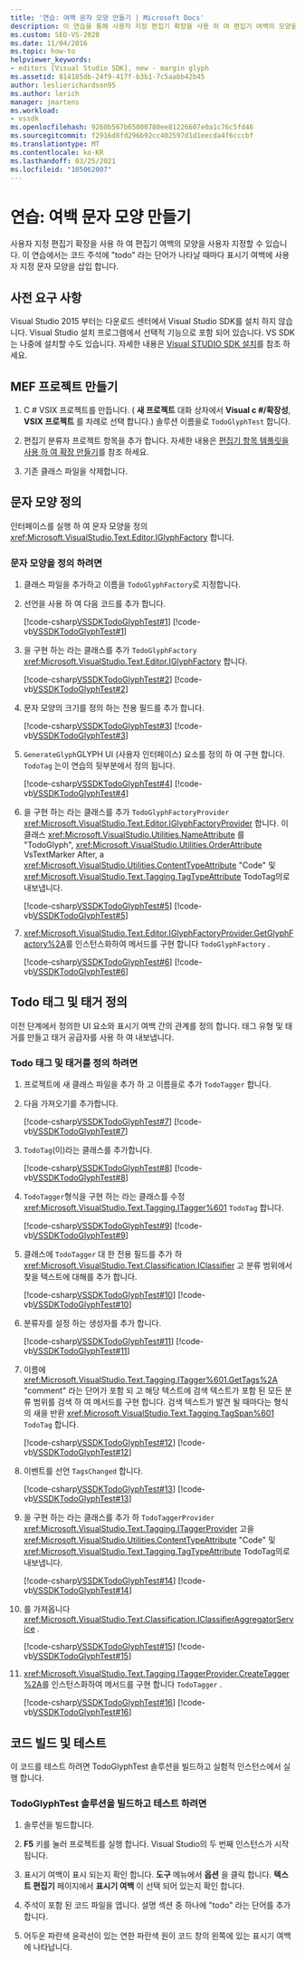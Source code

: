 ```yaml
---
title: '연습: 여백 문자 모양 만들기 | Microsoft Docs'
description: 이 연습을 통해 사용자 지정 편집기 확장을 사용 하 여 편집기 여백의 모양을 사용자 지정 하는 방법을 알아봅니다.
ms.custom: SEO-VS-2020
ms.date: 11/04/2016
ms.topic: how-to
helpviewer_keywords:
- editors [Visual Studio SDK], new - margin glyph
ms.assetid: 814185db-24f9-417f-b3b1-7c5aabb42b45
author: leslierichardson95
ms.author: lerich
manager: jmartens
ms.workload:
- vssdk
ms.openlocfilehash: 9260b567b65000780ee81226607e0a1c76c5fd46
ms.sourcegitcommit: f2916d8fd296b92cc402597d1d1eecda4f6cccbf
ms.translationtype: MT
ms.contentlocale: ko-KR
ms.lasthandoff: 03/25/2021
ms.locfileid: "105062007"
---
```

# <a name="walkthrough-create-a-margin-glyph"></a>연습: 여백 문자 모양 만들기
사용자 지정 편집기 확장을 사용 하 여 편집기 여백의 모양을 사용자 지정할 수 있습니다. 이 연습에서는 코드 주석에 "todo" 라는 단어가 나타날 때마다 표시기 여백에 사용자 지정 문자 모양을 삽입 합니다.

## <a name="prerequisites"></a>사전 요구 사항
 Visual Studio 2015 부터는 다운로드 센터에서 Visual Studio SDK를 설치 하지 않습니다. Visual Studio 설치 프로그램에서 선택적 기능으로 포함 되어 있습니다. VS SDK는 나중에 설치할 수도 있습니다. 자세한 내용은 [Visual STUDIO SDK 설치](../extensibility/installing-the-visual-studio-sdk.md)를 참조 하세요.

## <a name="create-a-mef-project"></a>MEF 프로젝트 만들기

1. C # VSIX 프로젝트를 만듭니다. ( **새 프로젝트** 대화 상자에서 **Visual c #/확장성**, **VSIX 프로젝트** 를 차례로 선택 합니다.) 솔루션 이름을로 `TodoGlyphTest` 합니다.

2. 편집기 분류자 프로젝트 항목을 추가 합니다. 자세한 내용은 [편집기 항목 템플릿을 사용 하 여 확장 만들기](../extensibility/creating-an-extension-with-an-editor-item-template.md)를 참조 하세요.

3. 기존 클래스 파일을 삭제합니다.

## <a name="define-the-glyph"></a>문자 모양 정의
 인터페이스를 실행 하 여 문자 모양을 정의 <xref:Microsoft.VisualStudio.Text.Editor.IGlyphFactory> 합니다.

### <a name="to-define-the-glyph"></a>문자 모양을 정의 하려면

1. 클래스 파일을 추가하고 이름을 `TodoGlyphFactory`로 지정합니다.

2. 선언을 사용 하 여 다음 코드를 추가 합니다.

     [!code-csharp[VSSDKTodoGlyphTest#1](../extensibility/codesnippet/CSharp/walkthrough-creating-a-margin-glyph_1.cs)]
     [!code-vb[VSSDKTodoGlyphTest#1](../extensibility/codesnippet/VisualBasic/walkthrough-creating-a-margin-glyph_1.vb)]

3. 을 구현 하는 라는 클래스를 추가 `TodoGlyphFactory` <xref:Microsoft.VisualStudio.Text.Editor.IGlyphFactory> 합니다.

     [!code-csharp[VSSDKTodoGlyphTest#2](../extensibility/codesnippet/CSharp/walkthrough-creating-a-margin-glyph_2.cs)]
     [!code-vb[VSSDKTodoGlyphTest#2](../extensibility/codesnippet/VisualBasic/walkthrough-creating-a-margin-glyph_2.vb)]

4. 문자 모양의 크기를 정의 하는 전용 필드를 추가 합니다.

     [!code-csharp[VSSDKTodoGlyphTest#3](../extensibility/codesnippet/CSharp/walkthrough-creating-a-margin-glyph_3.cs)]
     [!code-vb[VSSDKTodoGlyphTest#3](../extensibility/codesnippet/VisualBasic/walkthrough-creating-a-margin-glyph_3.vb)]

5. `GenerateGlyph`GLYPH UI (사용자 인터페이스) 요소를 정의 하 여 구현 합니다. `TodoTag` 는이 연습의 뒷부분에서 정의 됩니다.

     [!code-csharp[VSSDKTodoGlyphTest#4](../extensibility/codesnippet/CSharp/walkthrough-creating-a-margin-glyph_4.cs)]
     [!code-vb[VSSDKTodoGlyphTest#4](../extensibility/codesnippet/VisualBasic/walkthrough-creating-a-margin-glyph_4.vb)]

6. 을 구현 하는 라는 클래스를 추가 `TodoGlyphFactoryProvider` <xref:Microsoft.VisualStudio.Text.Editor.IGlyphFactoryProvider> 합니다. 이 클래스 <xref:Microsoft.VisualStudio.Utilities.NameAttribute> 를 "TodoGlyph", <xref:Microsoft.VisualStudio.Utilities.OrderAttribute> VsTextMarker After, a <xref:Microsoft.VisualStudio.Utilities.ContentTypeAttribute> "Code" 및 <xref:Microsoft.VisualStudio.Text.Tagging.TagTypeAttribute> TodoTag의로 내보냅니다.

     [!code-csharp[VSSDKTodoGlyphTest#5](../extensibility/codesnippet/CSharp/walkthrough-creating-a-margin-glyph_5.cs)]
     [!code-vb[VSSDKTodoGlyphTest#5](../extensibility/codesnippet/VisualBasic/walkthrough-creating-a-margin-glyph_5.vb)]

7. <xref:Microsoft.VisualStudio.Text.Editor.IGlyphFactoryProvider.GetGlyphFactory%2A>를 인스턴스화하여 메서드를 구현 합니다 `TodoGlyphFactory` .

     [!code-csharp[VSSDKTodoGlyphTest#6](../extensibility/codesnippet/CSharp/walkthrough-creating-a-margin-glyph_6.cs)]
     [!code-vb[VSSDKTodoGlyphTest#6](../extensibility/codesnippet/VisualBasic/walkthrough-creating-a-margin-glyph_6.vb)]

## <a name="define-a-todo-tag-and-tagger"></a>Todo 태그 및 태거 정의
 이전 단계에서 정의한 UI 요소와 표시기 여백 간의 관계를 정의 합니다. 태그 유형 및 태거를 만들고 태거 공급자를 사용 하 여 내보냅니다.

### <a name="to-define-a-todo-tag-and-tagger"></a>Todo 태그 및 태거를 정의 하려면

1. 프로젝트에 새 클래스 파일을 추가 하 고 이름을로 추가 `TodoTagger` 합니다.

2. 다음 가져오기를 추가합니다.

     [!code-csharp[VSSDKTodoGlyphTest#7](../extensibility/codesnippet/CSharp/walkthrough-creating-a-margin-glyph_7.cs)]
     [!code-vb[VSSDKTodoGlyphTest#7](../extensibility/codesnippet/VisualBasic/walkthrough-creating-a-margin-glyph_7.vb)]

3. `TodoTag`(이)라는 클래스를 추가합니다.

     [!code-csharp[VSSDKTodoGlyphTest#8](../extensibility/codesnippet/CSharp/walkthrough-creating-a-margin-glyph_8.cs)]
     [!code-vb[VSSDKTodoGlyphTest#8](../extensibility/codesnippet/VisualBasic/walkthrough-creating-a-margin-glyph_8.vb)]

4. `TodoTagger`형식을 구현 하는 라는 클래스를 수정 <xref:Microsoft.VisualStudio.Text.Tagging.ITagger%601> `TodoTag` 합니다.

     [!code-csharp[VSSDKTodoGlyphTest#9](../extensibility/codesnippet/CSharp/walkthrough-creating-a-margin-glyph_9.cs)]
     [!code-vb[VSSDKTodoGlyphTest#9](../extensibility/codesnippet/VisualBasic/walkthrough-creating-a-margin-glyph_9.vb)]

5. 클래스에 `TodoTagger` 대 한 전용 필드를 추가 하 <xref:Microsoft.VisualStudio.Text.Classification.IClassifier> 고 분류 범위에서 찾을 텍스트에 대해를 추가 합니다.

     [!code-csharp[VSSDKTodoGlyphTest#10](../extensibility/codesnippet/CSharp/walkthrough-creating-a-margin-glyph_10.cs)]
     [!code-vb[VSSDKTodoGlyphTest#10](../extensibility/codesnippet/VisualBasic/walkthrough-creating-a-margin-glyph_10.vb)]

6. 분류자를 설정 하는 생성자를 추가 합니다.

     [!code-csharp[VSSDKTodoGlyphTest#11](../extensibility/codesnippet/CSharp/walkthrough-creating-a-margin-glyph_11.cs)]
     [!code-vb[VSSDKTodoGlyphTest#11](../extensibility/codesnippet/VisualBasic/walkthrough-creating-a-margin-glyph_11.vb)]

7. 이름에 <xref:Microsoft.VisualStudio.Text.Tagging.ITagger%601.GetTags%2A> "comment" 라는 단어가 포함 되 고 해당 텍스트에 검색 텍스트가 포함 된 모든 분류 범위를 검색 하 여 메서드를 구현 합니다. 검색 텍스트가 발견 될 때마다는 형식의 새을 반환 <xref:Microsoft.VisualStudio.Text.Tagging.TagSpan%601> `TodoTag` 합니다.

     [!code-csharp[VSSDKTodoGlyphTest#12](../extensibility/codesnippet/CSharp/walkthrough-creating-a-margin-glyph_12.cs)]
     [!code-vb[VSSDKTodoGlyphTest#12](../extensibility/codesnippet/VisualBasic/walkthrough-creating-a-margin-glyph_12.vb)]

8. 이벤트를 선언 `TagsChanged` 합니다.

     [!code-csharp[VSSDKTodoGlyphTest#13](../extensibility/codesnippet/CSharp/walkthrough-creating-a-margin-glyph_13.cs)]
     [!code-vb[VSSDKTodoGlyphTest#13](../extensibility/codesnippet/VisualBasic/walkthrough-creating-a-margin-glyph_13.vb)]

9. 을 구현 하는 라는 클래스를 추가 하 `TodoTaggerProvider` <xref:Microsoft.VisualStudio.Text.Tagging.ITaggerProvider> 고을 <xref:Microsoft.VisualStudio.Utilities.ContentTypeAttribute> "Code" 및 <xref:Microsoft.VisualStudio.Text.Tagging.TagTypeAttribute> TodoTag의로 내보냅니다.

     [!code-csharp[VSSDKTodoGlyphTest#14](../extensibility/codesnippet/CSharp/walkthrough-creating-a-margin-glyph_14.cs)]
     [!code-vb[VSSDKTodoGlyphTest#14](../extensibility/codesnippet/VisualBasic/walkthrough-creating-a-margin-glyph_14.vb)]

10. 를 가져옵니다 <xref:Microsoft.VisualStudio.Text.Classification.IClassifierAggregatorService> .

     [!code-csharp[VSSDKTodoGlyphTest#15](../extensibility/codesnippet/CSharp/walkthrough-creating-a-margin-glyph_15.cs)]
     [!code-vb[VSSDKTodoGlyphTest#15](../extensibility/codesnippet/VisualBasic/walkthrough-creating-a-margin-glyph_15.vb)]

11. <xref:Microsoft.VisualStudio.Text.Tagging.ITaggerProvider.CreateTagger%2A>를 인스턴스화하여 메서드를 구현 합니다 `TodoTagger` .

     [!code-csharp[VSSDKTodoGlyphTest#16](../extensibility/codesnippet/CSharp/walkthrough-creating-a-margin-glyph_16.cs)]
     [!code-vb[VSSDKTodoGlyphTest#16](../extensibility/codesnippet/VisualBasic/walkthrough-creating-a-margin-glyph_16.vb)]

## <a name="build-and-test-the-code"></a>코드 빌드 및 테스트
 이 코드를 테스트 하려면 TodoGlyphTest 솔루션을 빌드하고 실험적 인스턴스에서 실행 합니다.

### <a name="to-build-and-test-the-todoglyphtest-solution"></a>TodoGlyphTest 솔루션을 빌드하고 테스트 하려면

1. 솔루션을 빌드합니다.

2. **F5** 키를 눌러 프로젝트를 실행 합니다. Visual Studio의 두 번째 인스턴스가 시작 됩니다.

3. 표시기 여백이 표시 되는지 확인 합니다. **도구** 메뉴에서 **옵션** 을 클릭 합니다. **텍스트 편집기** 페이지에서 **표시기 여백** 이 선택 되어 있는지 확인 합니다.

4. 주석이 포함 된 코드 파일을 엽니다. 설명 섹션 중 하나에 "todo" 라는 단어를 추가 합니다.

5. 어두운 파란색 윤곽선이 있는 연한 파란색 원이 코드 창의 왼쪽에 있는 표시기 여백에 나타납니다.
